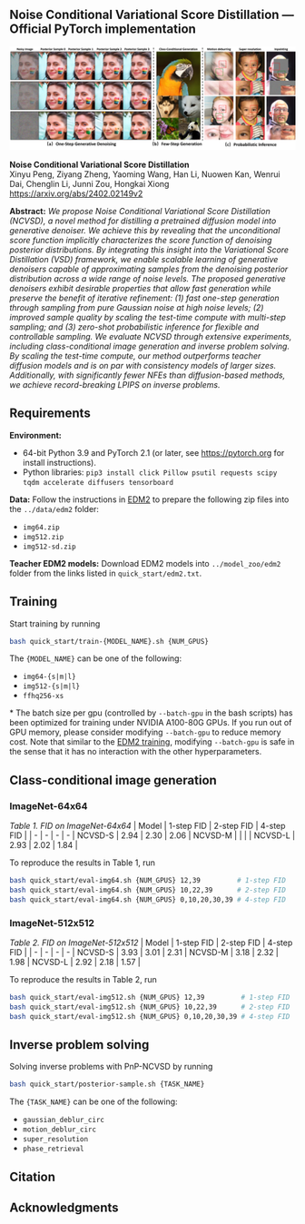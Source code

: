 ## Noise Conditional Variational Score Distillation &mdash; Official PyTorch implementation

![Overview](assets/overview.jpg "Overview")

**Noise Conditional Variational Score Distillation** <br>
Xinyu Peng, Ziyang Zheng, Yaoming Wang, Han Li, Nuowen Kan, Wenrui Dai, Chenglin Li, Junni Zou, Hongkai Xiong <br>
https://arxiv.org/abs/2402.02149v2

**Abstract:** *We propose Noise Conditional Variational Score Distillation (NCVSD), a novel method for distilling a pretrained diffusion model into generative denoiser. We achieve this by revealing that the unconditional score function implicitly characterizes the score function of denoising posterior distributions. By integrating this insight into the Variational Score Distillation (VSD) framework, we enable scalable learning of generative denoisers capable of approximating samples from the denoising posterior distribution across a wide range of noise levels. The proposed generative denoisers exhibit desirable properties that allow fast generation while preserve the benefit of iterative refinement: (1) fast one-step generation through sampling from pure Gaussian noise at high noise levels; (2) improved sample quality by scaling the test-time compute with multi-step sampling; and (3) zero-shot probabilistic inference for flexible and controllable sampling. We evaluate NCVSD through extensive experiments, including class-conditional image generation and inverse problem solving. By scaling the test-time compute, our method outperforms teacher diffusion models and is on par with consistency models of larger sizes. Additionally, with significantly fewer NFEs than diffusion-based methods, we achieve record-breaking LPIPS on inverse problems.*


## Requirements
**Environment:**
* 64-bit Python 3.9 and PyTorch 2.1 (or later, see https://pytorch.org for install instructions).
* Python libraries: `pip3 install click Pillow psutil requests scipy tqdm accelerate diffusers tensorboard`

**Data:**
Follow the instructions in [EDM2](https://github.com/NVlabs/edm2?tab=readme-ov-file#preparing-datasets) to prepare the following zip files into the `../data/edm2` folder:
- `img64.zip`
- `img512.zip`
- `img512-sd.zip`

**Teacher EDM2 models:**
Download EDM2 models into `../model_zoo/edm2` folder from the links listed in `quick_start/edm2.txt`.

## Training
Start training by running
```bash
bash quick_start/train-{MODEL_NAME}.sh {NUM_GPUS}
```

The `{MODEL_NAME}` can be one of the following:
 - `img64-{s|m|l}`     
 - `img512-{s|m|l}`
 - `ffhq256-xs`

\* The batch size per gpu (controlled by `--batch-gpu` in the bash scripts) has been optimized for training under NVIDIA A100-80G GPUs. If you run out of GPU memory, please consider modifying `--batch-gpu` to reduce memory cost. Note that similar to the [EDM2 training](https://github.com/NVlabs/edm2?tab=readme-ov-file#training-new-models), modifying `--batch-gpu` is safe in the sense that it has no interaction with the other hyperparameters.  

## Class-conditional image generation
### ImageNet-64x64
*Table 1. FID on ImageNet-64x64*
| Model | 1-step FID | 2-step FID | 4-step FID |
| - | - | - | - |
NCVSD-S | 2.94 | 2.30 | 2.06 |
NCVSD-M |  |  |  |
NCVSD-L | 2.93 | 2.02 | 1.84 |

To reproduce the results in Table 1, run
```bash
bash quick_start/eval-img64.sh {NUM_GPUS} 12,39         # 1-step FID
bash quick_start/eval-img64.sh {NUM_GPUS} 10,22,39      # 2-step FID
bash quick_start/eval-img64.sh {NUM_GPUS} 0,10,20,30,39 # 4-step FID
```

### ImageNet-512x512
*Table 2. FID on ImageNet-512x512*
| Model | 1-step FID | 2-step FID | 4-step FID |
| - | - | - | - |
NCVSD-S | 3.93 | 3.01 | 2.31 |
NCVSD-M | 3.18 | 2.32 | 1.98 |
NCVSD-L | 2.92 | 2.18 | 1.57 |

To reproduce the results in Table 2, run
```bash
bash quick_start/eval-img512.sh {NUM_GPUS} 12,39         # 1-step FID
bash quick_start/eval-img512.sh {NUM_GPUS} 10,22,39      # 2-step FID
bash quick_start/eval-img512.sh {NUM_GPUS} 0,10,20,30,39 # 4-step FID
```

## Inverse problem solving
Solving inverse problems with PnP-NCVSD by running

```bash
bash quick_start/posterior-sample.sh {TASK_NAME}
```

The `{TASK_NAME}` can be one of the following:
- `gaussian_deblur_circ`
- `motion_deblur_circ`
- `super_resolution`
- `phase_retrieval`

## Citation

## Acknowledgments



